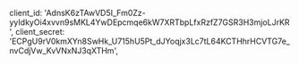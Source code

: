 client_id: 'AdnsK6zTAwVD5I_Fm0Zz-yyIdkyOi4xvvn9sMKL4YwDEpcmqe6kW7XRTbpLfxRzfZ7GSR3H3mjoLJrKR',
client_secret: 'ECPgU9rV0kmXYn8SwHk_U715hU5Pt_dJYoqjx3Lc7tL64KCTHhrHCVTG7e_nvCdjVw_KvVNxNJ3qXTHm',
